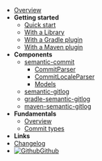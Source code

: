 - [Overview](/en-us/)
- **Getting started**
  - [Quick start](/en-us/quickstart)
  - [With a Library](/en-us/with-library)
  - [With a Gradle plugin](/en-us/with-gradle)
  - [With a Maven plugin](/en-us/with-maven)
- **Components**
  - [semantic-commit](/en-us/components/semantic-commit/)
    - [CommitParser](/en-us/components/semantic-commit/commit-parser)
    - [CommitLocaleParser](/en-us/components/semantic-commit/commit-locale-parser)
    - [Models](/en-us/components/semantic-commit/models)
  - [semantic-gitlog](/en-us/components/semantic-gitlog/)
  - [gradle-semantic-gitlog](/en-us/components/gradle-semantic-gitlog/)
  - [maven-semantic-gitlog](/en-us/components/maven-semantic-gitlog/)
- **Fundamentals**
  - [Overview](/en-us/fundamentals/)
  - [Commit types](/en-us/fundamentals/commit-types)
- **Links**
- [Changelog](/en-us/changelog)
- [![Github](https://icongram.jgog.in/simple/github.svg?color=808080&size=16)Github](https://github.com/semantic-gitlog/semantic-gitlog)
